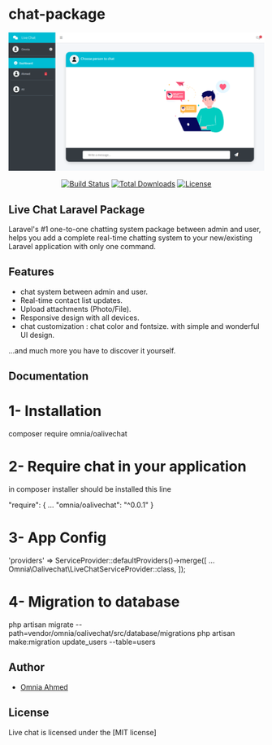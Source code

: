 # chat-package

<p style="text-align:center;width:100%;"><img src="/art/preview.png" alt="Chatify Laravel Package"></p>

<p align="center">
<a href="https://github.com/laravel/telescope/actions"><img src="https://poser.pugx.org/munafio/chatify/v/stable?style=flat-square" alt="Build Status"></a>
<a href="https://packagist.org/packages/munafio/chatify"><img src="https://poser.pugx.org/munafio/chatify/downloads?style=flat-square" alt="Total Downloads"></a>
<a href="https://packagist.org/packages/munafio/chatify"><img src="https://poser.pugx.org/munafio/chatify/license?style=flat-square" alt="License"></a>
</p>

## Live Chat Laravel Package

Laravel's #1 one-to-one chatting system package between admin and user, helps you add a complete real-time chatting system to your new/existing Laravel application with only one command.

## Features

- chat system between admin and user.
- Real-time contact list updates.
- Upload attachments (Photo/File).
- Responsive design with all devices.
- chat customization : chat color and fontsize.
  with simple and wonderful UI design.

...and much more you have to discover it yourself.

<!-- ## Demo -->

<!-- - Demo app - [Click Here](https://github.com/munafio/chatify-demo). -->
<!-- - Demo video on YouTube - [Click Here](https://youtu.be/gjo74FUJJPI) -->

## Documentation

# 1- Installation 

composer require omnia/oalivechat

# 2- Require chat in your application

in composer installer should be installed this line

"require": {
    ...
    "omnia/oalivechat": "^0.0.1"
}

# 3- App Config

'providers' => ServiceProvider::defaultProviders()->merge([
    ...
    Omnia\Oalivechat\LiveChatServiceProvider::class,
]);


# 4- Migration to database

<!-- php artisan migrate -->
php artisan migrate --path=vendor/omnia/oalivechat/src/database/migrations
php artisan make:migration update_users --table=users  

## Author

- [Omnia Ahmed](https://omnia-ahmed.onrender.com/index)

## License

Live chat is licensed under the [MIT license]